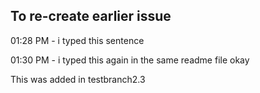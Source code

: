 ## To re-create earlier issue

01:28 PM - i typed this sentence

01:30 PM - i typed this again in the same readme file okay


This was added in testbranch2.3